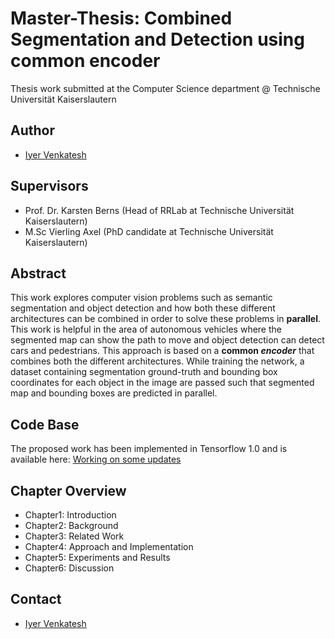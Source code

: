 # Master-Thesis: Combined Segmentation and Detection using common encoder

Thesis work submitted at the Computer Science department @ Technische Universität Kaiserslautern

## Author

- [Iyer Venkatesh](https://www.linkedin.com/in/iyervenkatesh3692/)

## Supervisors

- Prof. Dr. Karsten Berns (Head of RRLab at Technische Universität Kaiserslautern)
- M.Sc Vierling Axel (PhD candidate at Technische Universität Kaiserslautern)


## Abstract

This work explores computer vision problems such as semantic segmentation and object detection and how both these different architectures can be combined in order to solve these problems in **parallel**. This work is helpful in the area of autonomous vehicles where the segmented map can show the path to move and object detection can detect cars and pedestrians. This approach is based on a **common _encoder_** that combines both the different architectures. While training the network, a dataset containing segmentation ground-truth and bounding box coordinates for each object in the image are passed such that segmented map and bounding boxes are predicted in parallel. 


## Code Base

The proposed work has been implemented in Tensorflow 1.0 and is available here: [Working on some updates](https://github.com/venkyiyer/Master-Thesis-Combined_Architecture)

## Chapter Overview

- Chapter1: Introduction
- Chapter2: Background
- Chapter3: Related Work
- Chapter4: Approach and Implementation
- Chapter5: Experiments and Results
- Chapter6: Discussion

## Contact

- [Iyer Venkatesh](https://www.linkedin.com/in/iyervenkatesh3692/)






